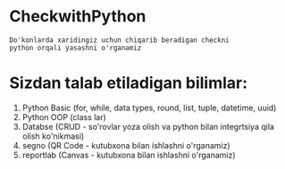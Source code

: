 # CheckwithPython
    Do'konlarda xaridingiz uchun chiqarib beradigan checkni 
    python orqali yasashni o'rganamiz
 
# Sizdan talab etiladigan bilimlar:
 1. Python Basic (for, while, data types, round, list, tuple, datetime, uuid)
 2. Python OOP (class lar)
 3. Databse (CRUD - so'rovlar yoza olish va python bilan integrtsiya qila olish ko'nikmasi)
 4. segno (QR Code - kutubxona bilan ishlashni o'rganamiz)
 5. reportlab (Canvas - kutubxona bilan ishlashni o'rganamiz) 


